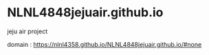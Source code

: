 # NLNL4848jejuair.github.io
jeju air project

domain : https://nlnl4358.github.io/NLNL4848jejuair.github.io/#none

